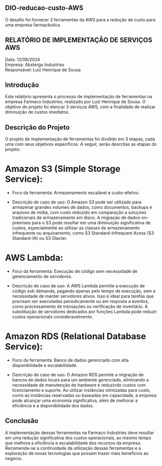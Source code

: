 ## DIO-reducao-custo-AWS
O desafio foi fornecer 3 ferramentas da AWS para a redução de custo para uma empresa farmacêutica.

## RELATÓRIO DE IMPLEMENTAÇÃO DE SERVIÇOS AWS
Data: 12/08/2024  
Empresa: Abstergo Industries  
Responsável: Luiz Henrique de Sousa

## Introdução
Este relatório apresenta o processo de implementação de ferramentas na empresa Farmaco Industries, realizado por Luiz Henrique de Sousa. O objetivo do projeto foi elencar 3 serviços AWS, com a finalidade de realizar diminuição de custos imediatos.

## Descrição do Projeto
O projeto de implementação de ferramentas foi dividido em 3 etapas, cada uma com seus objetivos específicos. A seguir, serão descritas as etapas do projeto:

# Amazon S3 (Simple Storage Service):  

- Foco da ferramenta: Armazenamento escalável e custo-efetivo.  

- Descrição de caso de uso: O Amazon S3 pode ser utilizado para armazenar
grandes volumes de dados, como documentos, backups e arquivos de mídia,
com custo reduzido em comparação a soluções tradicionais de armazenamento
em disco. A migração de dados-on-premises para o S3 pode resultar em uma
diminuição significativa de custos, especialmente ao utilizar as classes
de armazenamento infrequente ou arquivamento, como S3 Standard-Infrequent
Acess (S3 Standard-IA) ou S3 Glacier.

# AWS Lambda: 

- Foco da ferramenta: Execução de código sem necessidade de gerenciamento
de servidores. 

- Descrição de caso de uso: A AWS Lambda permite a execução de código sob demanda, pagando apenas pelo tempo de execução, sem a necessidade de manter servidores ativos. Isso é ideal para tarefas que precisam ser executadas periodicamente ou em resposta a eventos, como processamento de transações ou verificação de inventário. A substituição de servidores dedicados por funções Lambda pode reduzir custos operacionais consideravelmente.

# Amazon RDS (Relational Database Service): 
 
- Foco da ferramenta: Banco de dados gerenciado com alta disponibilidade e
escalabilidade.

- Descrição de caso de uso: O Amazon RDS permite a migração de bancos de dados locais para um ambiente gerenciado, eliminando a necessidade de manutenção de hardware e reduzindo custos com licenciamento e suporte. Ao utilizar instâncias otimizadas para custo, como as instâncias reservadas ou baseadas em capacidade, a empresa pode alcançar uma economia significativa, além de melhorar a eficiência e a disponibilidade dos dados.

## Conclusão
A implementação dessas ferramentas na Farmaco Industries deve resultar em uma redução significativa dos custos operacionais, ao mesmo tempo que melhora a eficiência e escalabilidade dos recursos da empresa. Recomenda-se a continuidade da utilização dessas ferramentas e a exploração de novas tecnologias que possam trazer mais benefícios ao negócio.
